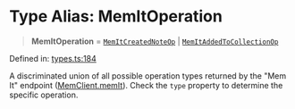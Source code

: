 # Type Alias: MemItOperation

> **MemItOperation** = [`MemItCreatedNoteOp`](MemItCreatedNoteOp.md) \| [`MemItAddedToCollectionOp`](MemItAddedToCollectionOp.md)

Defined in: [types.ts:184](https://github.com/CuriouslyCory/memai-sdk/blob/901eea5e37c1f7d41b2990f0fff59ade65993843/src/types.ts#L184)

A discriminated union of all possible operation types returned by the "Mem It" endpoint ([MemClient.memIt](../classes/MemClient.md#memit)).
Check the `type` property to determine the specific operation.
